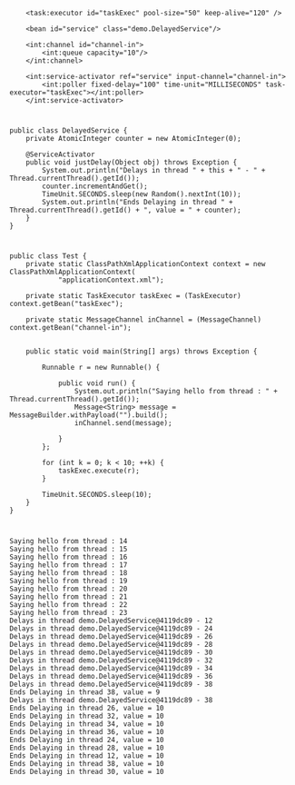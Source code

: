         <task:executor id="taskExec" pool-size="50" keep-alive="120" />

    	<bean id="service" class="demo.DelayedService"/>

        <int:channel id="channel-in">
            <int:queue capacity="10"/>
        </int:channel>

    	<int:service-activator ref="service" input-channel="channel-in">
            <int:poller fixed-delay="100" time-unit="MILLISECONDS" task-executor="taskExec"></int:poller>
        </int:service-activator>

#
    public class DelayedService {
        private AtomicInteger counter = new AtomicInteger(0);

        @ServiceActivator
        public void justDelay(Object obj) throws Exception {
            System.out.println("Delays in thread " + this + " - " + Thread.currentThread().getId());
            counter.incrementAndGet();
            TimeUnit.SECONDS.sleep(new Random().nextInt(10));
            System.out.println("Ends Delaying in thread " + Thread.currentThread().getId() + ", value = " + counter);
        }
    }

#
    public class Test {
        private static ClassPathXmlApplicationContext context = new ClassPathXmlApplicationContext(
                "applicationContext.xml");

        private static TaskExecutor taskExec = (TaskExecutor) context.getBean("taskExec");

        private static MessageChannel inChannel = (MessageChannel) context.getBean("channel-in");


        public static void main(String[] args) throws Exception {

            Runnable r = new Runnable() {

                public void run() {
                    System.out.println("Saying hello from thread : " + Thread.currentThread().getId());
                    Message<String> message = MessageBuilder.withPayload("").build();
                    inChannel.send(message);

                }
            };

            for (int k = 0; k < 10; ++k) {
                taskExec.execute(r);
            }

            TimeUnit.SECONDS.sleep(10);
        }
    }
#
    Saying hello from thread : 14
    Saying hello from thread : 15
    Saying hello from thread : 16
    Saying hello from thread : 17
    Saying hello from thread : 18
    Saying hello from thread : 19
    Saying hello from thread : 20
    Saying hello from thread : 21
    Saying hello from thread : 22
    Saying hello from thread : 23
    Delays in thread demo.DelayedService@4119dc89 - 12
    Delays in thread demo.DelayedService@4119dc89 - 24
    Delays in thread demo.DelayedService@4119dc89 - 26
    Delays in thread demo.DelayedService@4119dc89 - 28
    Delays in thread demo.DelayedService@4119dc89 - 30
    Delays in thread demo.DelayedService@4119dc89 - 32
    Delays in thread demo.DelayedService@4119dc89 - 34
    Delays in thread demo.DelayedService@4119dc89 - 36
    Delays in thread demo.DelayedService@4119dc89 - 38
    Ends Delaying in thread 38, value = 9
    Delays in thread demo.DelayedService@4119dc89 - 38
    Ends Delaying in thread 26, value = 10
    Ends Delaying in thread 32, value = 10
    Ends Delaying in thread 34, value = 10
    Ends Delaying in thread 36, value = 10
    Ends Delaying in thread 24, value = 10
    Ends Delaying in thread 28, value = 10
    Ends Delaying in thread 12, value = 10
    Ends Delaying in thread 38, value = 10
    Ends Delaying in thread 30, value = 10
